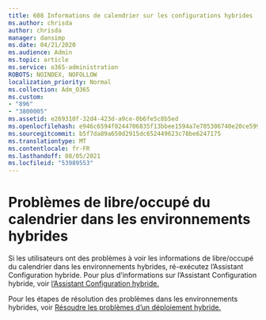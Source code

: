 ```yaml
---
title: 608 Informations de calendrier sur les configurations hybrides
ms.author: chrisda
author: chrisda
manager: dansimp
ms.date: 04/21/2020
ms.audience: Admin
ms.topic: article
ms.service: o365-administration
ROBOTS: NOINDEX, NOFOLLOW
localization_priority: Normal
ms.collection: Adm_O365
ms.custom:
- "896"
- "3800005"
ms.assetid: e269310f-32d4-423d-a9ce-0b6fe5c8b5ed
ms.openlocfilehash: e946c6594f0244706835f13bbee1594a7e705306740e20ce599cad18d70fb79c
ms.sourcegitcommit: b5f7da89a650d2915dc652449623c78be6247175
ms.translationtype: MT
ms.contentlocale: fr-FR
ms.lasthandoff: 08/05/2021
ms.locfileid: "53989553"
---
```

# <a name="calendar-freebusy-issues-in-hybrid-environments"></a>Problèmes de libre/occupé du calendrier dans les environnements hybrides

Si les utilisateurs ont des problèmes à voir les informations de libre/occupé du calendrier dans les environnements hybrides, ré-exécutez l’Assistant Configuration hybride. Pour plus d’informations sur l’Assistant Configuration hybride, voir [l’Assistant Configuration hybride.](https://go.microsoft.com/fwlink/p/?linkid=528149)

Pour les étapes de résolution des problèmes dans les environnements hybrides, voir [Résoudre les problèmes d’un déploiement hybride.](https://technet.microsoft.com/library/jj659053.aspx)
